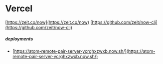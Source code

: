 # Vercel

[https://zeit.co/now](https://zeit.co/now)
[https://github.com/zeit/now-cli](https://github.com/zeit/now-cli)


##### deployments
* [https://atom-remote-pair-server-ycrghxzwxb.now.sh/](https://atom-remote-pair-server-ycrghxzwxb.now.sh/)
